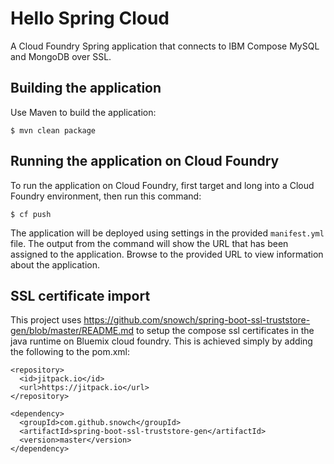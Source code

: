 Hello Spring Cloud
============

A Cloud Foundry Spring application that connects to IBM Compose MySQL and MongoDB over SSL.

## Building the application

Use Maven to build the application:

~~~
$ mvn clean package
~~~

## Running the application on Cloud Foundry

To run the application on Cloud Foundry, first target and long into a Cloud Foundry environment, then run this command:

~~~
$ cf push
~~~

The application will be deployed using settings in the provided `manifest.yml` file. The output from the command will show the URL that has been assigned to the application. Browse to the provided URL to view information about the application.

## SSL certificate import

This project uses https://github.com/snowch/spring-boot-ssl-truststore-gen/blob/master/README.md to setup the compose ssl certificates in the java runtime on Bluemix cloud foundry.  This is achieved simply by adding the following to the pom.xml:

~~~
<repository>
  <id>jitpack.io</id>
  <url>https://jitpack.io</url>
</repository>
		
<dependency>
  <groupId>com.github.snowch</groupId>
  <artifactId>spring-boot-ssl-truststore-gen</artifactId>
  <version>master</version>
</dependency>
~~~
